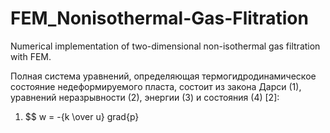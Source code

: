 # FEM_Nonisothermal-Gas-Flitration
Numerical implementation of two-dimensional non-isothermal gas filtration with FEM.

Полная система уравнений, определяющая термогидродинамическое
состояние недеформируемого пласта, состоит из закона Дарси (1), уравнений
неразрывности (2), энергии (3) и состояния (4) [2]:

1. $$ w = -{k \over u} grad{p}
